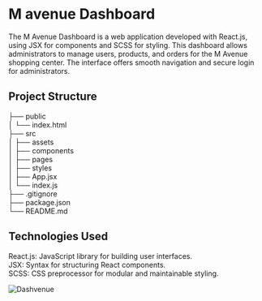 <h1>M avenue Dashboard</h1>

The M Avenue Dashboard is a web application developed with React.js, using JSX for components and SCSS for styling. This dashboard allows administrators to manage users, products, and orders for the M Avenue shopping center. The interface offers smooth navigation and secure login for administrators.

<h2>Project Structure</h2>
├── public <br>
│   └── index.html <br>
├── src <br>
│   ├── assets <br>
│   ├── components <br>
│   ├── pages <br>
│   ├── styles <br>
│   ├── App.jsx <br>
│   └── index.js <br>
├── .gitignore <br>
├── package.json <br>
└── README.md <br>

<h2>Technologies Used</h2>
React.js: JavaScript library for building user interfaces. <br>
JSX: Syntax for structuring React components. <br>
SCSS: CSS preprocessor for modular and maintainable styling. <br>

![Dashvenue](https://github.com/user-attachments/assets/40addba5-25bb-4ff2-a3c1-f13d8427495a)
